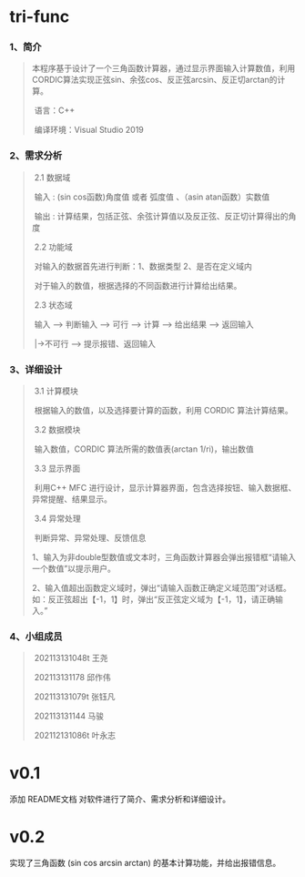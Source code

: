 # tri-func

###  1、简介 

> ​      本程序基于设计了一个三角函数计算器，通过显示界面输入计算数值，利用CORDIC算法实现正弦sin、余弦cos、反正弦arcsin、反正切arctan的计算。
>
> ​      语言：C++
>
> ​      编译环境：Visual Studio 2019

### 2、需求分析

>​     2.1 数据域
>
>​           输入 : (sin cos函数)角度值 或者 弧度值 、（asin atan函数）实数值
>
>​           输出 : 计算结果，包括正弦、余弦计算值以及反正弦、反正切计算得出的角度
>
>​     2.2 功能域
>
>​           对输入的数据首先进行判断：1、数据类型   2、是否在定义域内
>
>​           对于输入的数值，根据选择的不同函数进行计算给出结果。 
>
>​     2.3 状态域
>
>​           输入 -->  判断输入  --> 可行    --> 计算 --> 给出结果 --> 返回输入
>
>​                                           |->不可行 --> 提示报错、返回输入

### 3、详细设计       

>​     3.1 计算模块
>
>​			根据输入的数值，以及选择要计算的函数，利用 CORDIC 算法计算结果。
>
>​     3.2 数据模块
>
>​            输入数值，CORDIC 算法所需的数值表(arctan 1/ri)，输出数值
>
>​     3.3 显示界面
>
>​            利用C++ MFC 进行设计，显示计算器界面，包含选择按钮、输入数据框、异常提醒、结果显示。
>
>​     3.4 异常处理
>
>​            判断异常、异常处理、反馈信息
>
>​            1、输入为非double型数值或文本时，三角函数计算器会弹出报错框“请输入一个数值”以提示用户。
>
>​            2、输入值超出函数定义域时，弹出“请输入函数正确定义域范围”对话框。如：反正弦超出【-1，1】时，弹出“反正弦定义域为【-1，1】，请正确输         入。”

### 4、小组成员

> ​			202113131048t 王尧
>
> ​			202113131178  邱作伟 
>
> ​			202113131079t 张钰凡
>
> ​			202113131144   马骏
>
> ​			202112131086t 叶永志





# v0.1 

添加 README文档 对软件进行了简介、需求分析和详细设计。

# v0.2

实现了三角函数 (sin cos arcsin arctan) 的基本计算功能，并给出报错信息。


